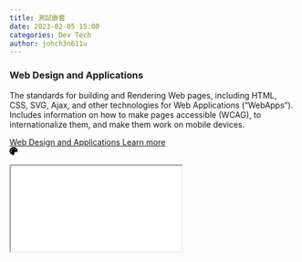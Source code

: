 ```yaml
---
title: 測試嵌套
date: 2023-02-05 15:00
categories: Dev Tech
author: johch3n611u
---
```


<div class="card">
	<div class="card__text">
		<h3 class="card__heading">Web Design and Applications</h3>
		<p>The standards for building and Rendering Web pages, including HTML, CSS, SVG, Ajax, and other technologies for Web Applications (“WebApps”). Includes information on how to make pages accessible (WCAG), to internationalize them, and make them work on mobile devices.</p>
		<a href="path/to/page"><span class="visuallyhidden">Web Design and Applications</span> Learn more</a>
	</div>
	<svg class="icon icon--larger" xmlns="http://www.w3.org/2000/svg" focusable="false" aria-hidden="true" viewBox="0 0 512 512" width="1em" height="1em"><defs/><path d="M204.3 5C104.9 24.4 24.8 104.3 5.2 203.4c-37 187 131.7 326.4 258.8 306.7 41.2-6.4 61.4-54.6 42.5-91.7-23.1-45.4 9.9-98.4 60.9-98.4h79.7c35.8 0 64.8-29.6 64.9-65.3C511.5 97.1 368.1-26.9 204.3 5zM96 320c-17.7 0-32-14.3-32-32s14.3-32 32-32 32 14.3 32 32-14.3 32-32 32zm32-128c-17.7 0-32-14.3-32-32s14.3-32 32-32 32 14.3 32 32-14.3 32-32 32zm128-64c-17.7 0-32-14.3-32-32s14.3-32 32-32 32 14.3 32 32-14.3 32-32 32zm128 64c-17.7 0-32-14.3-32-32s14.3-32 32-32 32 14.3 32 32-14.3 32-32 32z"/></svg>
</div>

<br>

<iframe src="/assets/module/test/index.html" title="W3Schools Free Online Web Tutorials"></iframe>